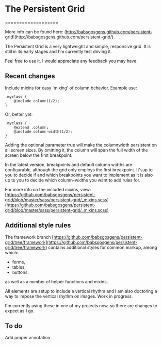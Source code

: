 # The Persistent Grid
===================

More info can be found here: [http://babsgosgens.github.com/persistent-grid](http://babsgosgens.github.com/persistent-grid/)

The Persistent Grid is a very lightweight and simple, responsive grid. It is still in its early stages and I'm currently test driving it.

Feel free to use it. I would appreciate any feedback you may have.

## Recent changes
Include mixins for easy 'mixing' of column behavior. Example use:

```
.myclass {
	@include column(1/2);
}
```

Or, better yet:

```
.myclass {
	@extend .column;
	@include column-width(1/2);
}
```
Adding the optional parameter true will make the columnwidth persistent on all screen sizes. By omitting it, the column will span the full width of the screen below the first breakpoint.


In the latest version, breakpoints and default column widths are configurable, although the grid only employs the first breakpoint. It'sup to you to decide if and which breakpoints you want to implement as it is also up to you to decide which column-widths you want to add rules for.

For more info on the included mixins, view: [https://github.com/babsgosgens/persistent-grid/blob/master/sass/persistent-grid/_mixins.scss](https://github.com/babsgosgens/persistent-grid/blob/master/sass/persistent-grid/_mixins.scss)

## Additional style rules
The framework branch [https://github.com/babsgosgens/persistent-grid/tree/framework](https://github.com/babsgosgens/persistent-grid/tree/framework) contains additional styles for common markup, among which:
* forms,
* tables,
* buttons,

as well as a number of helper functions and mixins.

All elements are setup to include a vertical rhythm and I am also doctoring a way to impose the vertical rhythm on images. Work in progress.

I'm currently using these in one of my projects now, so there are changes to expect as I go.

## To do
Add proper annotation
